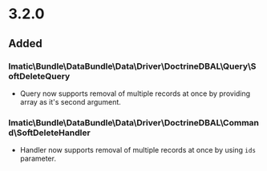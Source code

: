 # 3.2.0

## Added

### Imatic\Bundle\DataBundle\Data\Driver\DoctrineDBAL\Query\SoftDeleteQuery

- Query now supports removal of multiple records at once by providing array as it's second argument.

### Imatic\Bundle\DataBundle\Data\Driver\DoctrineDBAL\Command\SoftDeleteHandler

- Handler now supports removal of multiple records at once by using `ids` parameter.
